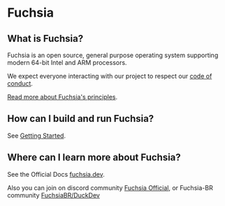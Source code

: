 # Fuchsia

## What is Fuchsia?

Fuchsia is an open source, general purpose operating system supporting modern
64-bit Intel and ARM processors.

We expect everyone interacting with our project to respect our
[code of conduct](CODE_OF_CONDUCT.md).

[Read more about Fuchsia's principles](https://fuchsia.dev/fuchsia-src/concepts.md).

## How can I build and run Fuchsia?

See [Getting Started](https://fuchsia.dev/fuchsia-src/getting_started.md).

## Where can I learn more about Fuchsia?

See the Official Docs [fuchsia.dev](https://fuchsia.dev).

Also you can join on discord community [Fuchsia Official](https://discord.gg/pjfYkmbq69), 
or Fuchsia-BR community [FuchsiaBR/DuckDev](https://discord.gg/5TgBzbsx)
